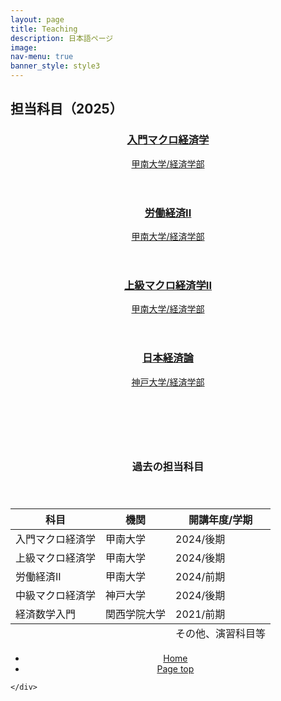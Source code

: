```yaml
---
layout: page
title: Teaching
description: 日本語ページ
image: 
nav-menu: true
banner_style: style3
---
```


<!-- Main -->
<div id="main" class="alt">

<!-- One -->
<section id="teaching">
	<div class="inner">

<!-- Content -->

<h2 id="content" class="major">担当科目（2025）</h2>
	<section id="page-teaching" class="tiles">
		<article style="style1">
			<a href="/course_page/introductory_macroeconomics.html | relative_url" class="link primary">
				<header class="major">
					<h3>入門マクロ経済学</h3>
					<p>甲南大学/経済学部</p>
				</header>
			</a>
		</article>
		<article style="style2">
			<a href="/course_page/labor_economicsII.html" class="link primary">
				<header class="major">
					<h3>労働経済II</h3>
					<p>甲南大学/経済学部</p>
				</header>
			</a>
		</article>
		<article style="style3">
			<a href="/course_page/advanced_macroeconomicsII.html" class="link primary">
				<header class="major">
					<h3>上級マクロ経済学II</h3>
					<p>甲南大学/経済学部</p>
				</header>
			</a>
		</article>
		<article style="style4">
			<a href="/course_page/japanese_economy.html" class="link primary">
				<header class="major">
					<h3>日本経済論</h3>
					<p>神戸大学/経済学部</p>
				</header>
			</a>
		</article>
	</section>

<br><br>

<header>
<h3>過去の担当科目</h3>
</header>
<div class="table-wrapper">
	<table>
		<thead>
			<tr>
				<th>科目</th>
				<th>機関</th>
				<th>開講年度/学期</th>
			</tr>
		</thead>
		<tbody>
			<tr>
				<td>入門マクロ経済学</td>
				<td>甲南大学</td>
				<td>2024/後期</td>
			</tr>
			<tr>
				<td>上級マクロ経済学</td>
				<td>甲南大学</td>
				<td>2024/後期</td>
			</tr>
			<tr>
				<td>労働経済II</td>
				<td>甲南大学</td>
				<td>2024/前期</td>
			</tr>
			<tr>
				<td>中級マクロ経済学</td>
				<td>神戸大学</td>
				<td>2024/後期</td>
			</tr>
			<tr>
				<td>経済数学入門</td>
				<td>関西学院大学</td>
				<td>2021/前期</td>
			</tr>
		</tbody>
		<tfoot>
			<tr>
				<td colspan="2"></td>
				<td>その他、演習科目等</td>
			</tr>
		</tfoot>
	</table>
</div>


<section>
  <div class="inner" align="center">
	<ul class="actions">
	  <li><a href="index.html" class="button">Home</a></li>
	  <li><a href="#banner" class="button special scroll">Page top</a></li>
	</ul>
  </div>
</section>

<!-- End Content -->

	</div>
</section> <!-- close section -->
</div> <!-- close main -->
